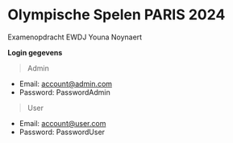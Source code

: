 # Olympische Spelen PARIS 2024
Examenopdracht EWDJ Youna Noynaert

**Login gegevens**

> Admin
- Email: <account@admin.com>
- Password: PasswordAdmin
> User
- Email: <account@user.com>
- Password: PasswordUser
